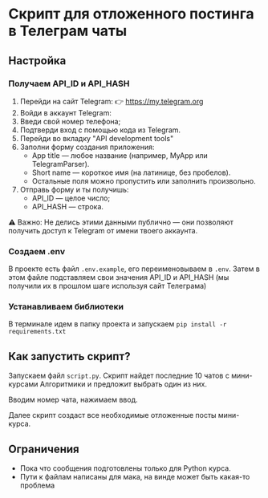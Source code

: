 # Скрипт для отложенного постинга в Телеграм чаты

## Настройка
 
### Получаем API_ID и API_HASH
1. Перейди на сайт Telegram:
👉 https://my.telegram.org
2. Войди в аккаунт Telegram:
3. Введи свой номер телефона; 
4. Подтверди вход с помощью кода из Telegram. 
5. Перейди во вкладку "API development tools"
6. Заполни форму создания приложения:
   - App title — любое название (например, MyApp или TelegramParser). 
   - Short name — короткое имя (на латинице, без пробелов). 
   - Остальные поля можно пропустить или заполнить произвольно. 
7. Отправь форму и ты получишь:
   - API_ID — целое число; 
   - API_HASH — строка.

⚠️ Важно: Не делись этими данными публично — они позволяют получить доступ к Telegram от имени твоего аккаунта.

### Создаем .env
В проекте есть файл `.env.example`, его переименовываем в `.env`.
Затем в этом файле подставляем свои значения API_ID и API_HASH (мы получили их в прошлом шаге используя сайт Телеграма)

### Устанавливаем библиотеки
В терминале идем в папку проекта и запускаем 
`pip install -r requirements.txt`

## Как запустить скрипт?

Запускаем файл `script.py`. Скрипт найдет последние 10 чатов с мини-курсами Алгоритмики и предложит выбрать один из них.

Вводим номер чата, нажимаем ввод.

Далее скрипт создаст все необходимые отложенные посты мини-курса.

## Ограничения
- Пока что сообщения подготовлены только для Python курса.
- Пути к файлам написаны для мака, на винде может быть какая-то проблема